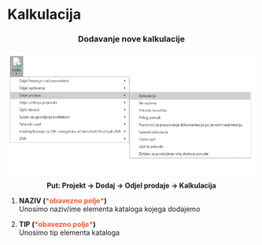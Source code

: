 # Kalkulacija  

### <p align="center">**Dodavanje nove kalkulacije**</p>

<img src="../images/KalkulacijaMenu.png"
     alt="KalkulacijaMenu"
     style="display: block; margin-left: auto; margin-right: auto;" 
/>

**<p align="center">Put: Projekt → Dodaj → Odjel prodaje → Kalkulacija**</p>  

1. **NAZIV (<span style="color: #ff5630">\*obavezno polje\*</span>)**   
Unosimo naziv/ime elementa kataloga kojega dodajemo

2. **TIP (<span style="color: #ff5630">\*obavezno polje\*</span>)**      
Unosimo tip elementa kataloga

